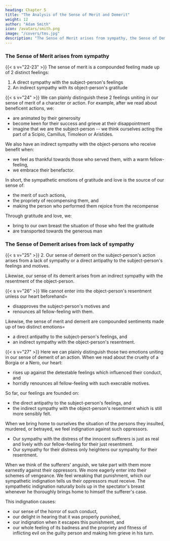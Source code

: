 ```yaml
---
heading: Chapter 5
title: "The Analysis of the Sense of Merit and Demerit"
weight: 12
author: "Adam Smith"
icon: /avatars/smith.png
image: "/covers/tms.jpg"
description: "The Sense of Merit arises from sympathy, the Sense of Demerit arises from lack of sympathy"
---
```




### The Sense of Merit arises from sympathy
<!-- 
22

1. Our sense of merit on a subject-person's actions comes from a direct sympathy with the subject-person's feelings and motives.

Our sense of its merit arises from an indirect sympathy with the gratitude of the action's receiver or its object-person.
We can only thoroughly enter into the beneficiary's gratitude if we approve of the benefactor's motives beforehand. Thus,  -->


{{< s v="22-23" >}} The sense of merit is a compounded feeling made up of 2 distinct feelings:
1. A direct sympathy with the subject-person's feelings
2. An indirect sympathy with its object-person's gratitude


{{< s v="24" >}} We can plainly distinguish these 2 feelings uniting in our sense of merit of a character or action. For example, after we read about beneficent actions, we: 
<!-- - eagerly enter into such designs, -->
- are animated by their generosity
- become keen for their success and grieve at their disappointment
- imagine that we are the subject-person -- we think ourselves acting the part of a Scipio, Camillus, Timoleon or Aristides.

<!-- So far, our feelings come from the direct sympathy with subject-person. The  are not less sensibly felt. 
Whenever we place ourselves in their situation=  -->

We also have an indirect sympathy with the object-persons who receive benefit when: 
- we feel as thankful towards those who served them, with a warm fellow-feeling,
- we embrace their benefactor.
<!-- - our heart readily sympathizes with their grateful affection. -->

<!-- We think that no honours, no rewards can be too great for them to bestow on him. When they make this proper return, we heartily applaud them. But we are shocked if they appear to have little sense of the obligations conferred on them.  -->

In short, the sympathetic emotions of gratitude and love is the source of our sense of: 
- the merit of such actions,
- the propriety of recompensing them, and
- making the person who performed them rejoice from the recompense
<!-- in his turn. -->

Through gratitude and love, we:
- bring to our own breast the situation of those who feel the gratitude
- are transported towards the generous man
 <!-- who acted with such noble beneficence. -->


### The Sense of Demerit arises from lack of sympathy

{{< s v="25" >}} 2. Our sense of demerit on the subject-person's action arises from a lack of sympathy or a direct antipathy to the subject-person's feelings and motives.

Likewise, our sense of its demerit arises from an indirect sympathy with the resentment of the object-person.


{{< s v="26" >}} We cannot enter into the object-person's resentment unless our heart beforehand= 
- disapproves the subject-person's motives and
- renounces all fellow-feeling with them.

Likewise, the sense of merit and demerit are compounded sentiments made up of two distinct emotions= 
- a direct antipathy to the subject-person's feelings, and
- an indirect sympathy with the object-person's resentment.

{{< s v="27" >}} Here we can plainly distinguish those two emotions uniting in our sense of demerit of an action. When we read about the cruelty of a Borgia or a Nero, our heart:
- rises up against the detestable feelings which influenced their conduct, and
- horridly renounces all fellow-feeling with such execrable motives.

So far, our feelings are founded on:
- the direct antipathy to the subject-person's feelings, and
- the indirect sympathy with the object-person's resentment which is still more sensibly felt.

When we bring home to ourselves the situation of the persons they insulted, murdered, or betrayed, we feel indignation against such oppressors.
- Our sympathy with the distress of the innocent sufferers is just as real and lively with our fellow-feeling for their just resentment.
- Our sympathy for their distress only heightens our sympahty for their resentment.

When we think of the sufferers' anguish, we take part with them more earnestly against their oppressors. We more eagerly enter into their schemes of vengeance. We feel wreaking that punishment, which our sympathetic indignation tells us their oppressors must receive. The sympathetic indignation naturally boils up in the spectator's breast whenever he thoroughly brings home to himself the sufferer's case.

This indignation causes:
- our sense of the horror of such conduct,
- our delight in hearing that it was properly punished,
- our indignation when it escapes this punishment, and
- our whole feeling of its badness and the propriety and fitness of inflicting evil on the guilty person and making him grieve in his turn.
